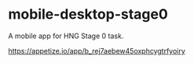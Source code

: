 # mobile-desktop-stage0
A mobile app for HNG Stage 0 task.

https://appetize.io/app/b_rej7aebew45oxphcygtrfyoiry
